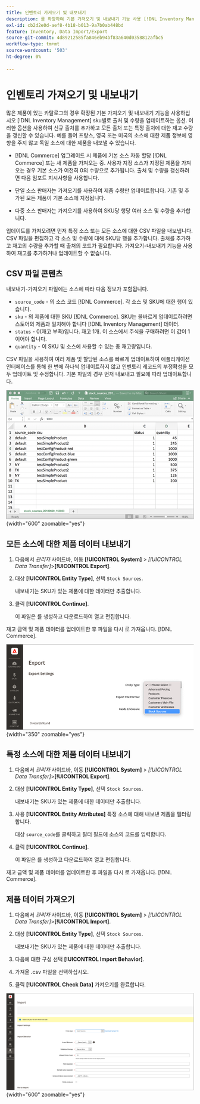 ```yaml
---
title: 인벤토리 가져오기 및 내보내기
description: 를 확장하여 기본 가져오기 및 내보내기 기능 사용 [!DNL Inventory Management] sku별로 출처 및 수량을 업데이트하는 옵션.
exl-id: cb2d2e0d-aef8-4b18-b013-9a7b0ab448bd
feature: Inventory, Data Import/Export
source-git-commit: 4d89212585fa846eb94bf83a640d0358812afbc5
workflow-type: tm+mt
source-wordcount: '503'
ht-degree: 0%

---
```


# 인벤토리 가져오기 및 내보내기

많은 제품이 있는 카탈로그의 경우 확장된 기본 가져오기 및 내보내기 기능을 사용하십시오 [!DNL Inventory Management] sku별로 출처 및 수량을 업데이트하는 옵션. 이러한 옵션을 사용하여 신규 출처를 추가하고 모든 출처 또는 특정 출처에 대한 재고 수량을 갱신할 수 있습니다. 예를 들어 프랑스, 영국 또는 미국의 소스에 대한 제품 정보에 영향을 주지 않고 독일 소스에 대한 제품을 내보낼 수 있습니다.

- [!DNL Commerce] 업그레이드 시 제품에 기본 소스 자동 할당 [!DNL Commerce] 또는 새 제품을 가져오는 중. 사용자 지정 소스가 지정된 제품을 가져오는 경우 기본 소스가 여전히 0의 수량으로 추가됩니다. 출처 및 수량을 갱신하려면 다음 임포트 지시사항을 사용합니다.

- 단일 소스 판매자는 가져오기를 사용하여 제품 수량만 업데이트합니다. 기존 및 추가된 모든 제품이 기본 소스에 지정됩니다.

- 다중 소스 판매자는 가져오기를 사용하여 SKU당 행당 여러 소스 및 수량을 추가합니다.

업데이트를 가져오려면 먼저 특정 소스 또는 모든 소스에 대한 CSV 파일을 내보냅니다. CSV 파일을 편집하고 각 소스 및 수량에 대해 SKU당 행을 추가합니다. 출처를 추가하고 재고의 수량을 추가할 때 출처의 코드가 필요합니다. 가져오기-내보내기 기능을 사용하여 재고를 추가하거나 업데이트할 수 없습니다.

## CSV 파일 콘텐츠

내보내기-가져오기 파일에는 소스에 따라 다음 정보가 포함됩니다.

- `source_code` - 의 소스 코드 [!DNL Commerce]. 각 소스 및 SKU에 대한 행이 있습니다.
- `sku` - 의 제품에 대한 SKU [!DNL Commerce]. SKU는 올바르게 업데이트하려면 스토어의 제품과 일치해야 합니다 [!DNL Inventory Management] 데이터.
- `status` - 0(재고 부족)입니다. 재고 1개. 이 소스에서 주식을 구매하려면 이 값이 1이어야 합니다.
- `quantity` - 이 SKU 및 소스에 사용할 수 있는 총 재고량입니다.

CSV 파일을 사용하여 여러 제품 및 할당된 소스를 빠르게 업데이트하여 애플리케이션 인터페이스를 통해 한 번에 하나씩 업데이트하지 않고 인벤토리 레코드의 부정확성을 모두 업데이트 및 수정합니다. 기본 파일의 경우 먼저 내보내고 필요에 따라 업데이트합니다.

![가져오기 - 인벤토리 데이터 내보내기에 대한 CSV 파일 예](assets/inventory-import-export-data.png){width="600" zoomable="yes"}

## 모든 소스에 대한 제품 데이터 내보내기

1. 다음에서 _관리자_ 사이드바, 이동 **[!UICONTROL System]** > _[!UICONTROL Data Transfer]_>**[!UICONTROL Export]**.

1. 대상 **[!UICONTROL Entity Type]**, 선택 `Stock Sources`.

   내보내기는 SKU가 있는 제품에 대한 데이터만 추출합니다.

1. 클릭 **[!UICONTROL Continue]**.

   이 파일은 를 생성하고 다운로드하여 열고 편집합니다.

재고 금액 및 제품 데이터를 업데이트한 후 파일을 다시 로 가져옵니다. [!DNL Commerce].

![제품 데이터 및 소스에 대한 재고 소스 내보내기](assets/inventory-export-stock-sources.png){width="350" zoomable="yes"}

## 특정 소스에 대한 제품 데이터 내보내기

1. 다음에서 _관리자_ 사이드바, 이동 **[!UICONTROL System]** > _[!UICONTROL Data Transfer]_>**[!UICONTROL Export]**.

1. 대상 **[!UICONTROL Entity Type]**, 선택 `Stock Sources`.

   내보내기는 SKU가 있는 제품에 대한 데이터만 추출합니다.

1. 사용 **[!UICONTROL Entity Attributes]** 특정 소스에 대해 내보낸 제품을 필터링합니다.

   대상 `source_code`를 클릭하고 필터 필드에 소스의 코드를 입력합니다.

1. 클릭 **[!UICONTROL Continue]**.

   이 파일은 를 생성하고 다운로드하여 열고 편집합니다.

재고 금액 및 제품 데이터를 업데이트한 후 파일을 다시 로 가져옵니다. [!DNL Commerce].

## 제품 데이터 가져오기

1. 다음에서 _관리자_ 사이드바, 이동 **[!UICONTROL System]** > _[!UICONTROL Data Transfer]_>**[!UICONTROL Import]**.

1. 대상 **[!UICONTROL Entity Type]**, 선택 `Stock Sources`.

   내보내기는 SKU가 있는 제품에 대한 데이터만 추출합니다.

1. 다음에 대한 구성 선택 **[!UICONTROL Import Behavior]**.

1. 가져올 .csv 파일을 선택하십시오.

1. 클릭 **[!UICONTROL Check Data]** 가져오기를 완료합니다.

![제품 데이터 및 소스 가져오기](assets/inventory-import-sources.png){width="600" zoomable="yes"}
